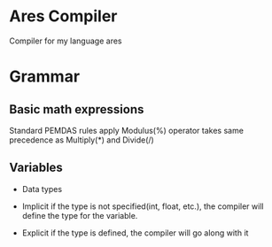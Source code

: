 # Ares Compiler
Compiler for my language ares
# Grammar
## Basic math expressions
Standard PEMDAS rules apply
Modulus(%) operator takes same precedence as Multiply(*) and Divide(/)
## Variables
- Data types

- Implicit
if the type is not specified(int, float, etc.), the compiler will define the type for the variable. 
- Explicit
if the type is defined, the compiler will go along with it
